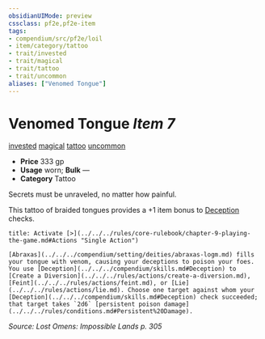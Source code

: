 ```yaml
---
obsidianUIMode: preview
cssclass: pf2e,pf2e-item
tags:
- compendium/src/pf2e/loil
- item/category/tattoo
- trait/invested
- trait/magical
- trait/tattoo
- trait/uncommon
aliases: ["Venomed Tongue"]
---
```

# Venomed Tongue *Item 7*  
[invested](../../../rules/traits/invested.md)  [magical](../../../rules/traits/magical.md)  [tattoo](../../../rules/traits/tattoo-lowg.md)  [uncommon](../../../rules/traits/uncommon.md)  

- **Price** 333 gp
- **Usage** worn; **Bulk** —
- **Category** Tattoo

Secrets must be unraveled, no matter how painful.

This tattoo of braided tongues provides a +1 item bonus to [Deception](../../skills.md#Deception) checks.

```ad-embed-ability
title: Activate [>](../../../rules/core-rulebook/chapter-9-playing-the-game.md#Actions "Single Action")

[Abraxas](../../../compendium/setting/deities/abraxas-logm.md) fills your tongue with venom, causing your deceptions to poison your foes. You use [Deception](../../../compendium/skills.md#Deception) to [Create a Diversion](../../../rules/actions/create-a-diversion.md), [Feint](../../../rules/actions/feint.md), or [Lie](../../../rules/actions/lie.md). Choose one target against whom your [Deception](../../../compendium/skills.md#Deception) check succeeded; that target takes `2d6` [persistent poison damage](../../../rules/conditions.md#Persistent%20Damage).
```

*Source: Lost Omens: Impossible Lands p. 305*
